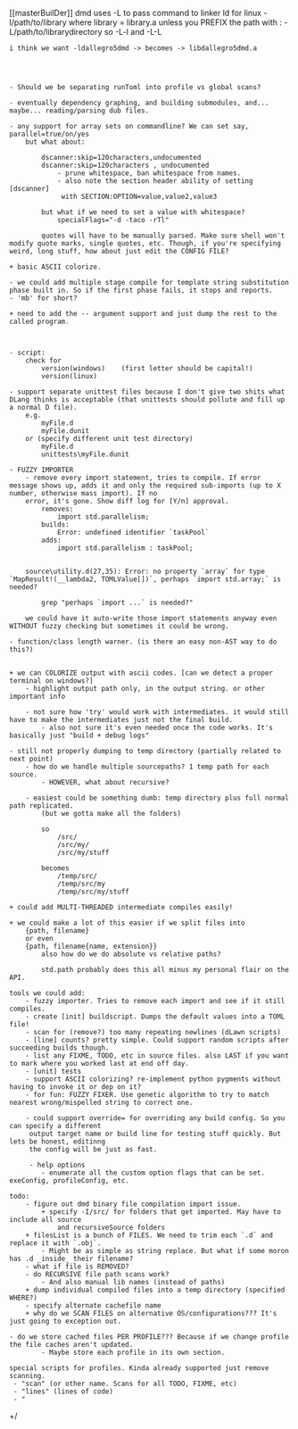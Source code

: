 [[masterBuilDer]]
	dmd uses -L to pass command to linker
	ld for linux
		-l/path/to/library		where library = library.a unless you PREFIX the path with :
		-L/path/to/librarydirectory
	so
	-L-l  and
	-L-L

	i think we want -ldallegro5dmd -> becomes -> libdallegro5dmd.a




    - Should we be separating runToml into profile vs global scans?

    - eventually dependency graphing, and building submodules, and... maybe... reading/parsing dub files.

    - any support for array sets on commandline? We can set say, parallel=true/on/yes
        but what about:

            dscanner:skip=120characters,undocumented
            dscanner:skip=120characters , undocumented
                - prune whitespace, ban whitespace from names.
                - also note the section header ability of setting [dscanner]
                 with SECTION:OPTION=value,value2,value3

            but what if we need to set a value with whitespace?
                specialFlags="-d -taco -rTl"
            
            quotes will have to be manually parsed. Make sure shell won't modify quote marks, single quotes, etc. Though, if you're specifying weird, long stuff, how about just edit the CONFIG FILE?

    + basic ASCII colorize.

    - we could add multiple stage compile for template string substitution phase built in. So if the first phase fails, it stops and reports.
    - 'mb' for short?

    + need to add the -- argument support and just dump the rest to the called program.



    - script:
        check for 
            version(windows)    (first letter should be capital!)
            version(linux)

    - support separate unittest files because I don't give two shits what DLang thinks is acceptable (that unittests should pollute and fill up a normal D file).
        e.g.
            myFile.d
            myFile.dunit
        or (specify different unit test directory)
            myFile.d
            unittests\myFile.dunit

    - FUZZY IMPORTER
        - remove every import statement, tries to compile. If error message shows up, adds it and only the required sub-imports (up to X number, otherwise mass import). If no 
        error, it's gone. Show diff log for [Y/n] approval.
            removes:
                import std.parallelism;
            builds:
                Error: undefined identifier `taskPool`
            adds:
                import std.parallelism : taskPool;


        source\utility.d(27,35): Error: no property `array` for type `MapResult!(__lambda2, TOMLValue[])`, perhaps `import std.array;` is needed?

            grep "perhaps `import ...` is needed?"

        we could have it auto-write those import statements anyway even WITHOUT fuzzy checking but sometimes it could be wrong.

    - function/class length warner. (is there an easy non-AST way to do this?)


    + we can COLORIZE output with ascii codes. [can we detect a proper terminal on windows?]
        - highlight output path only, in the output string. or other important info

        - not sure how 'try' would work with intermediates. it would still have to make the intermediates just not the final build.
            - also not sure it's even needed once the code works. It's basically just "build + debug logs"

    - still not properly dumping to temp directory (partially related to next point)
        - how do we handle multiple sourcepaths? 1 temp path for each source.
            - HOWEVER, what about recursive?

        - easiest could be something dumb: temp directory plus full normal path replicated.
            (but we gotta make all the folders)

            so 
                /src/
                /src/my/
                /src/my/stuff

            becomes
                /temp/src/
                /temp/src/my
                /temp/src/my/stuff
    
    + could add MULTI-THREADED intermediate compiles easily! 

    + we could make a lot of this easier if we split files into 
        {path, filename}
        or even
        {path, filename{name, extension}}
            also how do we do absolute vs relative paths?

            std.path probably does this all minus my personal flair on the API.

	tools we could add:
		- fuzzy importer. Tries to remove each import and see if it still compiles. 
		- create [init] buildscript. Dumps the default values into a TOML file!
		- scan for (remove?) too many repeating newlines (dLawn scripts)
		- [line] counts? pretty simple. Could support random scripts after succeeding builds though.
		- list any FIXME, TODO, etc in source files. also LAST if you want to mark where you worked last at end off day.
		- [unit] tests
		- support ASCII colorizing? re-implement python pygments without having to invoke it or dep on it?
		- for fun: FUZZY FIXER. Use genetic algorithm to try to match nearest wrong/mispelled string to correct one.

		- could support override= for overriding any build config. So you can specify a different
		 output target name or build line for testing stuff quickly. But lets be honest, editinng 
		 the config will be just as fast.

		 - help options
		 	- enumerate all the custom option flags that can be set. exeConfig, profileConfig, etc.

	todo:
		- figure out dmd binary file compilation import issue.
			+ specify -I/src/ for folders that get imported. May have to include all source 
				and recursiveSource folders
		+ filesList is a bunch of FILES. We need to trim each `.d` and replace it with `.obj`. 
			- Might be as simple as string replace. But what if some moron has .d _inside_ their filename?
		- what if file is REMOVED?
		- do RECURSIVE file path scans work? 
            - And also manual lib names (instead of paths)
		+ dump individual compiled files into a temp directory (specified WHERE?)
		- specify alternate cachefile name
		+ why do we SCAN FILES on alternative OS/configurations??? It's just going to exception out.

	- do we store cached files PER PROFILE??? Because if we change profile the file caches aren't updated. 
			- Maybe store each profile in its own section.

	special scripts for profiles. Kinda already supported just remove scanning.
	 - "scan" (or other name. Scans for all TODO, FIXME, etc)
	 - "lines" (lines of code)
	 - "
+/
